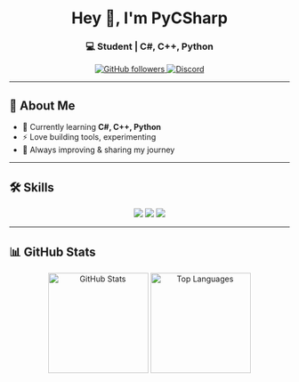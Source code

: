<h1 align="center">Hey 👋, I'm PyCSharp
<h3 align="center">💻 Student | C#, C++, Python</h3>

<p align="center">
  <a href="https://github.com/PyCSharp">
    <img src="https://img.shields.io/github/followers/PyCSharp?label=Follow&style=social" alt="GitHub followers">
  </a>
  <a href="https://discord.com/users/1389894085862490152">
    <img src="https://img.shields.io/badge/Discord-Online-5865F2?style=flat&logo=discord&logoColor=white" alt="Discord">
  </a>
</p>

---

## 🚀 About Me
- 🌱 Currently learning **C#, C++, Python**
- ⚡ Love building tools, experimenting
- 🎯 Always improving & sharing my journey

---

## 🛠️ Skills
<p align="center">
  <img src="https://img.shields.io/badge/C%23-239120?style=for-the-badge&logo=c-sharp&logoColor=white">
  <img src="https://img.shields.io/badge/C++-00599C?style=for-the-badge&logo=c%2B%2B&logoColor=white">
  <img src="https://img.shields.io/badge/Python-3670A0?style=for-the-badge&logo=python&logoColor=ffdd54">
</p>

---

## 📊 GitHub Stats
<p align="center">
  <img src="https://github-readme-stats.vercel.app/api?username=PyCSharp&show_icons=true&theme=tokyonight&hide_border=true" alt="GitHub Stats" height="180"/>
  <img src="https://github-readme-stats.vercel.app/api/top-langs/?username=PyCSharp&layout=compact&theme=tokyonight&hide_border=true" alt="Top Languages" height="180"/>
</p>
